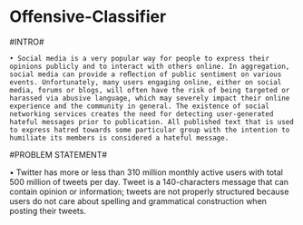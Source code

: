 # Offensive-Classifier
#INTRO#

    • Social media is a very popular way for people to express their opinions publicly and to interact with others online. In aggregation, social media can provide a reﬂection of public sentiment on various events. Unfortunately, many users engaging online, either on social media, forums or blogs, will often have the risk of being targeted or harassed via abusive language, which may severely impact their online experience and the community in general. The existence of social networking services creates the need for detecting user-generated hateful messages prior to publication. All published text that is used to express hatred towards some particular group with the intention to humiliate its members is considered a hateful message.
    
#PROBLEM STATEMENT#

   • Twitter has more or less than 310 million monthly active users with total 500 million of tweets per day. Tweet is a 140-characters message that can contain opinion or information; tweets are not properly structured because users do not care about spelling and grammatical construction when posting their tweets.
